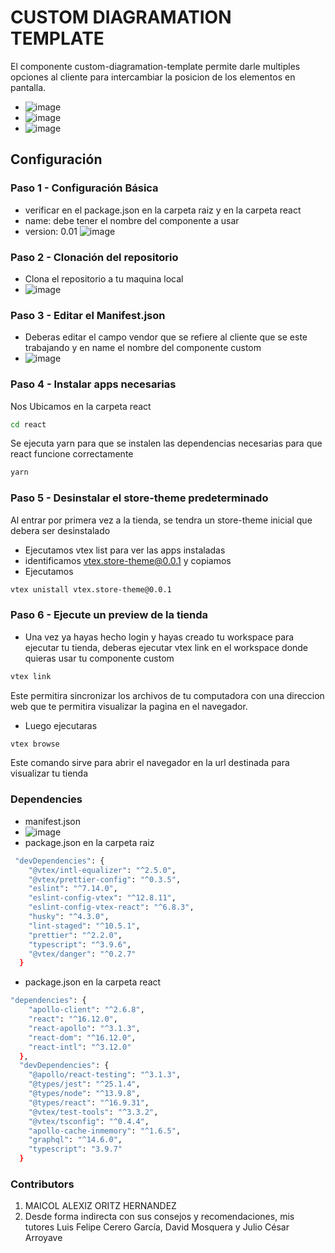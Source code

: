 #  CUSTOM DIAGRAMATION TEMPLATE
El componente custom-diagramation-template permite darle multiples opciones al cliente para intercambiar la posicion de los elementos en pantalla.
- ![image](https://user-images.githubusercontent.com/107804493/219137162-1d0928c7-ffcd-4571-88f7-3bace02fe1ba.png)
- ![image](https://user-images.githubusercontent.com/107804493/219137228-f27829b1-cef9-4984-8bfa-6e0f7139c405.png)
- ![image](https://user-images.githubusercontent.com/107804493/219137296-fc834c2b-78c2-4aa5-a8cf-af61f0b01a6b.png)


## Configuración
 ### Paso 1 - Configuración Básica 
- verificar en el package.json en la carpeta raiz y en la carpeta react
- name: debe tener el nombre del componente a usar
- version: 0.01
![image](https://user-images.githubusercontent.com/107804493/219136119-7264a3bd-c7e1-4436-878a-60056c71c6ae.png)


### Paso 2 - Clonación del repositorio
- Clona el repositorio a tu maquina local
- ![image](https://user-images.githubusercontent.com/107804493/219094687-315319d2-86e4-4eb2-bd82-b0afe1f9930c.png)

### Paso 3 - Editar el Manifest.json 
- Deberas editar el campo vendor que se refiere al  cliente que se este trabajando y en name el nombre del componente  custom
- ![image](https://user-images.githubusercontent.com/107804493/219136203-ba175f5b-9bd8-48bd-8e23-31d2031edef5.png)


### Paso 4 - Instalar apps necesarias
 Nos Ubicamos en la carpeta react
```bash
cd react
```
Se ejecuta yarn para que se instalen las dependencias necesarias para que react funcione correctamente
```bash
yarn
```



### Paso 5 - Desinstalar el store-theme predeterminado
Al entrar por primera vez a la tienda, se tendra un store-theme inicial que debera ser desinstalado
- Ejecutamos vtex list para ver las apps instaladas
- identificamos  vtex.store-theme@0.0.1 y copiamos
- Ejecutamos 
```bash
vtex unistall vtex.store-theme@0.0.1
 ```
### Paso 6 - Ejecute un preview de la tienda
- Una vez ya hayas hecho login y hayas creado tu workspace para ejecutar tu tienda, deberas ejecutar vtex link en el workspace donde quieras usar tu componente custom
```bash
vtex link
```
Este permitira sincronizar los archivos de tu computadora con una direccion web que te permitira visualizar la pagina en el navegador.
- Luego ejecutaras 
```bash
vtex browse
```
Este comando sirve para abrir el navegador en la url destinada para visualizar tu tienda


### Dependencies
- manifest.json
- ![image](https://user-images.githubusercontent.com/107804493/219136294-f490ed39-db01-4a7a-b77e-e7b20767e5fb.png)
- package.json en la carpeta raiz
```bash
 "devDependencies": {
    "@vtex/intl-equalizer": "^2.5.0",
    "@vtex/prettier-config": "^0.3.5",
    "eslint": "^7.14.0",
    "eslint-config-vtex": "^12.8.11",
    "eslint-config-vtex-react": "^6.8.3",
    "husky": "^4.3.0",
    "lint-staged": "^10.5.1",
    "prettier": "^2.2.0",
    "typescript": "^3.9.6",
    "@vtex/danger": "^0.2.7"
  }
```
- package.json en la carpeta react
```bash
"dependencies": {
    "apollo-client": "^2.6.8",
    "react": "^16.12.0",
    "react-apollo": "^3.1.3",
    "react-dom": "^16.12.0",
    "react-intl": "^3.12.0"
  },
  "devDependencies": {
    "@apollo/react-testing": "^3.1.3",
    "@types/jest": "^25.1.4",
    "@types/node": "^13.9.8",
    "@types/react": "^16.9.31",
    "@vtex/test-tools": "^3.3.2",
    "@vtex/tsconfig": "^0.4.4",
    "apollo-cache-inmemory": "^1.6.5",
    "graphql": "^14.6.0",
    "typescript": "3.9.7"
  }
  ```



### Contributors
1. MAICOL ALEXIZ ORITZ HERNANDEZ
2. Desde forma indirecta con sus consejos y recomendaciones, mis tutores Luis Felipe Cerero García, David Mosquera y Julio César Arroyave 
